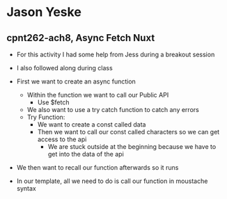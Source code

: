 # Jason Yeske
## cpnt262-ach8, Async Fetch Nuxt

- For this activity I had some help from Jess during a breakout session
- I also followed along during class

- First we want to create an async function
    - Within the function we want to call our Public API
        - Use $fetch
    - We also want to use a try catch function to catch any errors
    - Try Function:
        - We want to create a const called data
        - Then we want to call our const called characters so we can get access to the api
            - We are stuck outside at the beginning because we have to get into the data of the api
- We then want to recall our function afterwards so it runs
- In our template, all we need to do is call our function in moustache syntax